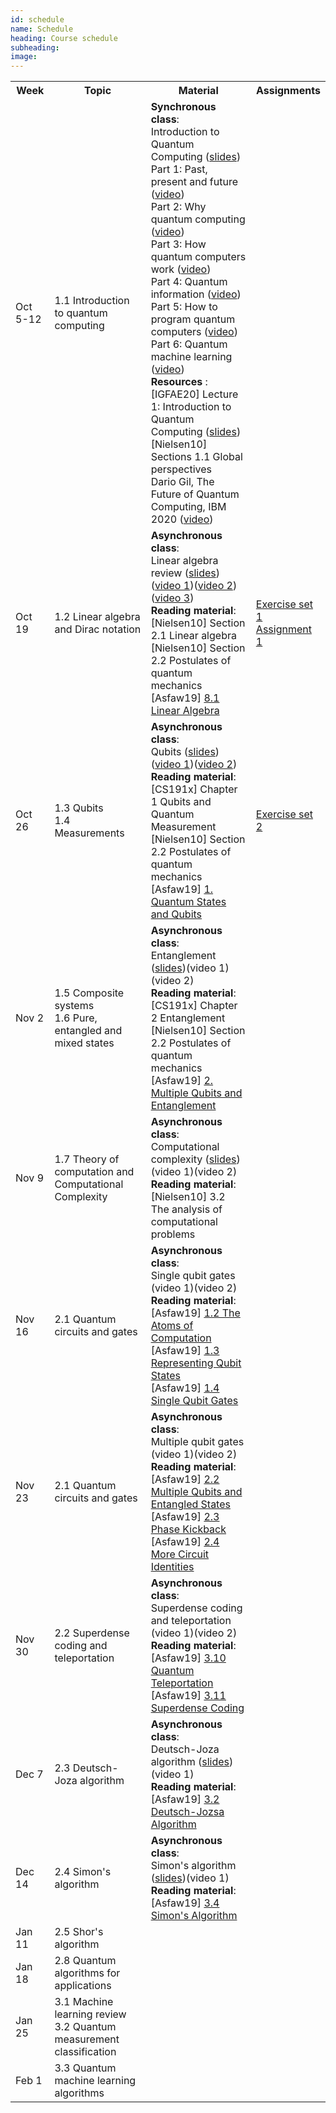 ```yaml
---
id: schedule
name: Schedule
heading: Course schedule
subheading: 
image: 
---
```

<table class="table table-condensed">
	<tbody>
		<tr>
			<th>Week</th>
			<th>Topic</th>
			<th>Material</th>
			<th>Assignments</th>
		</tr>
		<tr>
			<td>Oct 5-12</td>
			<td>1.1 Introduction to quantum computing		
			</td>
			<td>
				<b>Synchronous class</b>: <br>
				Introduction to Quantum Computing 
				(<a href= "intro quantum computing.pdf">slides</a>)<br>
				Part 1: Past, present and future (<a href= "https://drive.google.com/file/d/1Bf-roihtUD2aymcySYGPFGc8sF5_W8FH/view?usp=sharing">video</a>)<br>
				Part 2: Why quantum computing (<a href= "https://drive.google.com/file/d/1B6iOBOWQgPGi2TEIjCroNf8-MknWfAla/view?usp=sharing">video</a>)<br>
				Part 3: How quantum computers work (<a href= "https://drive.google.com/file/d/1aMQoS6jVawLVthzJVrwELwFsWwycRZlw/view?usp=sharing">video</a>)<br>
				Part 4: Quantum information (<a href= "https://drive.google.com/file/d/1CGaGIl9DkTe0ljvuzUshpapBP_TqUiSq/view?usp=sharing">video</a>)<br>
				Part 5: How to program quantum computers (<a href= "https://drive.google.com/file/d/1RYuZUmk6ohIwP6nifrPgxOySlIJR6us1/view?usp=sharing">video</a>)<br>
				Part 6: Quantum machine learning (<a href= "https://drive.google.com/file/d/1ebEqYGX-SgD1ya6yOdGDyLCrxCF1AY8j/view?usp=sharing">video</a>)<br>
				<b>Resources </b>:
				[IGFAE20]  Lecture 1: Introduction to Quantum Computing (<a href= "https://indico.cern.ch/event/865287/attachments/1971786/3280301/Lecture_1_v1.pdf">slides</a>)<br>
				[Nielsen10] Sections 1.1 Global perspectives<br>
				Dario Gil, The Future of Quantum Computing, IBM 2020 (<a href= "https://www.youtube.com/watch?v=zOGNoDO7mcU">video</a>)<br>
			</td>
			<td>
			</td>
		</tr>
		<tr>
			<td>Oct 19</td>
			<td>
				1.2 Linear algebra and Dirac notation
			</td>
			<td>
				<b>Asynchronous class</b>: <br>
				Linear algebra review (<a href= "QCP-2021-2 Linear Algebra.pdf">slides</a>)(<a href= "https://drive.google.com/file/d/1Y4kYgIvbiI-QEPKLuCgaMD0-oVvWUtZ_/view?usp=sharing">video 1</a>)(<a href= "https://drive.google.com/file/d/1x2G3YgrAMZLdmGfJM3RKDjzCbBE8siHH/view?usp=sharing">video 2</a>)(<a href= "https://drive.google.com/file/d/1m7DVNALG_uT_Vnpox96seG196e3cpE1s/view?usp=sharing">video 3</a>)<br>
				<b>Reading material</b>: <br>
				[Nielsen10] Section 2.1 Linear algebra<br>
				[Nielsen10] Section 2.2 Postulates of quantum mechanics<br>
				[Asfaw19] <a href="https://qiskit.org/textbook/ch-appendix/linear_algebra.html"> 8.1 Linear Algebra </a><br>
			</td>
			<td>
				<a href="exercises1.pdf">Exercise set 1</a><br>
				<a href="https://colab.research.google.com/drive/1by-EsH2doCOpdh_BaHJpYKc751cGxda_?usp=sharing">Assignment 1</a>
			</td>
		</tr>
		<tr>
			<td>Oct 26</td>
			<td>
				1.3 Qubits <br>
				1.4 Measurements <br>
			</td>
			<td>
				<b>Asynchronous class</b>: <br>
				Qubits (<a href= "QCP-2020-2_Qubits.pdf">slides</a>)(<a href= "https://drive.google.com/file/d/1nyB726wJmK7TEgdgAHqCHwcjQt8C5jeT/view">video 1</a>)(<a href= "https://drive.google.com/file/d/16IZRAzmnxSZX46o3zTHgbYnLHYoTNo5e/view?t=35">video 2</a>)<br>
				<b>Reading material</b>: <br>
				[CS191x] Chapter 1 Qubits and Quantum Measurement<br>
				[Nielsen10] Section 2.2 Postulates of quantum mechanics<br>
				[Asfaw19] <a href="https://qiskit.org/textbook/ch-states/introduction.html"> 1. Quantum States and Qubits </a><br>	
			</td>
			<td>
				<a href="exercises2.pdf">Exercise set 2</a><br>
			</td>
		</tr>
		<tr>
			<td>Nov 2</td>
			<td>
				1.5 Composite systems<br>
				1.6 Pure, entangled and mixed states
			</td>
			<td>
				<b>Asynchronous class</b>: <br>
				Entanglement (<a href= "QCP-2020-2 Entanglement.pdf">slides</a>)(video 1)(video 2)<br>
				<b>Reading material</b>: <br>
				[CS191x] Chapter 2 Entanglement<br>
				[Nielsen10] Section 2.2 Postulates of quantum mechanics<br>
				[Asfaw19] <a href="https://qiskit.org/textbook/ch-gates/introduction.html"> 2. Multiple Qubits and Entanglement </a><br>	
			</td>
			<td>
			</td>
		</tr>
		<tr>
			<td>Nov 9</td>
			<td>
				1.7 Theory of computation and Computational Complexity <br>
			</td>
			<td>
				<b>Asynchronous class</b>: <br>
				Computational complexity (<a href= "QCP-2020-2_Computational_Complexity.pdf">slides</a>)(video 1)(video 2)<br>
				<b>Reading material</b>: <br>
				[Nielsen10] 3.2 The analysis of computational problems<br>
			</td>
			<td>
			</td>
		</tr>
		<tr>
			<td>Nov 16</td>
			<td>
				2.1 Quantum circuits and gates
			</td>
			<td>
				<b>Asynchronous class</b>: <br>
				Single qubit gates (video 1)(video 2)<br>
				<b>Reading material</b>: <br>
				[Asfaw19] <a href= "https://qiskit.org/textbook/ch-states/atoms-computation.html">1.2 The Atoms of Computation</a><br>
				[Asfaw19] <a href= "https://qiskit.org/textbook/ch-states/representing-qubit-states.html">1.3 Representing Qubit States</a><br>
				[Asfaw19] <a href= "https://qiskit.org/textbook/ch-states/single-qubit-gates.html">1.4 Single Qubit Gates</a><br>
			</td>
			<td>
			</td>
		</tr>
		<tr>
			<td>Nov 23</td>
			<td>
				2.1 Quantum circuits and gates
			</td>
			<td>
				<b>Asynchronous class</b>: <br>
				Multiple qubit gates (video 1)(video 2)<br>
				<b>Reading material</b>: <br>
				[Asfaw19] <a href= "https://qiskit.org/textbook/ch-gates/multiple-qubits-entangled-states.html">2.2 Multiple Qubits and Entangled States</a><br>
				[Asfaw19] <a href= "https://qiskit.org/textbook/ch-gates/phase-kickback.html">2.3 Phase Kickback</a><br>
				[Asfaw19] <a href= "https://qiskit.org/textbook/ch-gates/more-circuit-identities.html">2.4 More Circuit Identities</a><br>
			</td>
			<td>
			</td>
		</tr>
		<tr>
			<td>Nov 30</td>
			<td>
				2.2 Superdense coding and teleportation
			</td>
			<td>
				<b>Asynchronous class</b>: <br>
				Superdense coding and teleportation (video 1)(video 2)<br>
				<b>Reading material</b>: <br>
				[Asfaw19] <a href= "https://qiskit.org/textbook/ch-algorithms/teleportation.html">3.10 Quantum Teleportation</a><br>
				[Asfaw19] <a href= "https://qiskit.org/textbook/ch-algorithms/superdense-coding.html">3.11 Superdense Coding</a><br>
			</td>
			<td>
			</td>
		</tr>
		<tr>
			<td>Dec 7</td>
			<td>
				2.3 Deutsch-Joza algorithm<br>
			</td>
			<td>
				<b>Asynchronous class</b>: <br>
				Deutsch-Joza algorithm (<a href= "QCP-2020-2 Deutsch-Jozsa_Algorithm.pdf">slides</a>)(video 1)<br>
				<b>Reading material</b>: <br>
				[Asfaw19] <a href= "https://qiskit.org/textbook/ch-algorithms/deutsch-jozsa.html">3.2 Deutsch-Jozsa Algorithm</a><br>
			</td>
			<td>
			</td>
		</tr>
		<tr>
			<td>Dec 14</td>
			<td>
				2.4 Simon's algorithm
			</td>
			<td>
				<b>Asynchronous class</b>: <br>
				Simon's algorithm (<a href= "QCP-2020-2_Simons_algorithm.pdf">slides</a>)(video 1)<br>
				<b>Reading material</b>: <br>
				[Asfaw19] <a href= "https://qiskit.org/textbook/ch-algorithms/simon.html">3.4 Simon's Algorithm</a><br>
			</td>
			<td>
			</td>
		</tr>
		<tr>
			<td>Jan 11</td>
			<td>
			2.5 Shor's algorithm <br>
			</td>
			<td>
			</td>
			<td>
			</td>
		</tr>
		<tr>
			<td>Jan 18</td>
			<td>
				2.8 Quantum algorithms for applications
			</td>
			<td>
			</td>
			<td>
			</td>
		</tr>
		<tr>
			<td>Jan 25</td>
			<td>
				3.1 Machine learning review<br>
				3.2 Quantum measurement classification
			</td>
			<td>
			</td>
			<td>
			</td>
		</tr>
		<tr>
			<td>Feb 1</td>
			<td>
				3.3 Quantum machine learning algorithms
			</td>
			<td>
			</td>
			<td>
			</td>
		</tr>
	</tbody>
</table>

